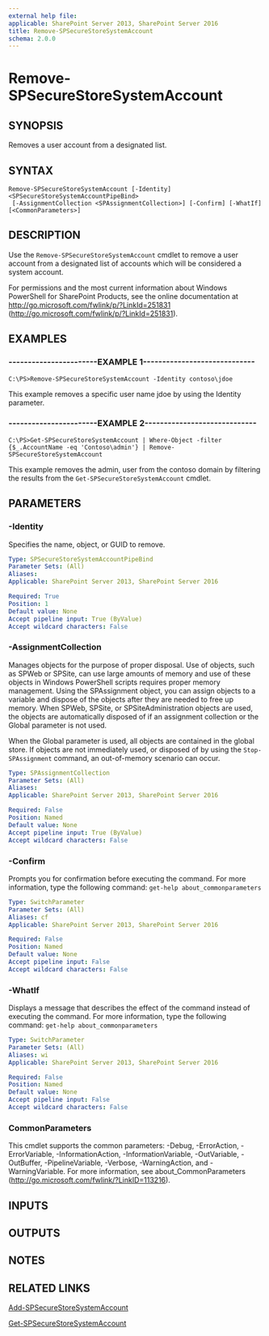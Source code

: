 ```yaml
---
external help file: 
applicable: SharePoint Server 2013, SharePoint Server 2016
title: Remove-SPSecureStoreSystemAccount
schema: 2.0.0
---
```


# Remove-SPSecureStoreSystemAccount

## SYNOPSIS
Removes a user account from a designated list.


## SYNTAX

```
Remove-SPSecureStoreSystemAccount [-Identity] <SPSecureStoreSystemAccountPipeBind>
 [-AssignmentCollection <SPAssignmentCollection>] [-Confirm] [-WhatIf] [<CommonParameters>]
```

## DESCRIPTION
Use the `Remove-SPSecureStoreSystemAccount` cmdlet to remove a user account from a designated list of accounts which will be considered a system account.

For permissions and the most current information about Windows PowerShell for SharePoint Products, see the online documentation at http://go.microsoft.com/fwlink/p/?LinkId=251831 (http://go.microsoft.com/fwlink/p/?LinkId=251831).


## EXAMPLES

### -----------------------EXAMPLE 1-----------------------------
```
C:\PS>Remove-SPSecureStoreSystemAccount -Identity contoso\jdoe
```

This example removes a specific user name jdoe by using the Identity parameter.


### -----------------------EXAMPLE 2-----------------------------
```
C:\PS>Get-SPSecureStoreSystemAccount | Where-Object -filter {$_.AccountName -eq 'Contoso\admin'} | Remove-SPSecureStoreSystemAccount
```

This example removes the admin, user from the contoso domain by filtering the results from the `Get-SPSecureStoreSystemAccount` cmdlet.


## PARAMETERS

### -Identity
Specifies the name, object, or GUID to remove.

```yaml
Type: SPSecureStoreSystemAccountPipeBind
Parameter Sets: (All)
Aliases: 
Applicable: SharePoint Server 2013, SharePoint Server 2016

Required: True
Position: 1
Default value: None
Accept pipeline input: True (ByValue)
Accept wildcard characters: False
```

### -AssignmentCollection
Manages objects for the purpose of proper disposal.
Use of objects, such as SPWeb or SPSite, can use large amounts of memory and use of these objects in Windows PowerShell scripts requires proper memory management.
Using the SPAssignment object, you can assign objects to a variable and dispose of the objects after they are needed to free up memory.
When SPWeb, SPSite, or SPSiteAdministration objects are used, the objects are automatically disposed of if an assignment collection or the Global parameter is not used.

When the Global parameter is used, all objects are contained in the global store.
If objects are not immediately used, or disposed of by using the `Stop-SPAssignment` command, an out-of-memory scenario can occur.

```yaml
Type: SPAssignmentCollection
Parameter Sets: (All)
Aliases: 
Applicable: SharePoint Server 2013, SharePoint Server 2016

Required: False
Position: Named
Default value: None
Accept pipeline input: True (ByValue)
Accept wildcard characters: False
```

### -Confirm
Prompts you for confirmation before executing the command.
For more information, type the following command: `get-help about_commonparameters`

```yaml
Type: SwitchParameter
Parameter Sets: (All)
Aliases: cf
Applicable: SharePoint Server 2013, SharePoint Server 2016

Required: False
Position: Named
Default value: None
Accept pipeline input: False
Accept wildcard characters: False
```

### -WhatIf
Displays a message that describes the effect of the command instead of executing the command.
For more information, type the following command: `get-help about_commonparameters`

```yaml
Type: SwitchParameter
Parameter Sets: (All)
Aliases: wi
Applicable: SharePoint Server 2013, SharePoint Server 2016

Required: False
Position: Named
Default value: None
Accept pipeline input: False
Accept wildcard characters: False
```

### CommonParameters
This cmdlet supports the common parameters: -Debug, -ErrorAction, -ErrorVariable, -InformationAction, -InformationVariable, -OutVariable, -OutBuffer, -PipelineVariable, -Verbose, -WarningAction, and -WarningVariable. For more information, see about_CommonParameters (http://go.microsoft.com/fwlink/?LinkID=113216).

## INPUTS

## OUTPUTS

## NOTES

## RELATED LINKS

[Add-SPSecureStoreSystemAccount](Add-SPSecureStoreSystemAccount.md)

[Get-SPSecureStoreSystemAccount](Get-SPSecureStoreSystemAccount.md)
